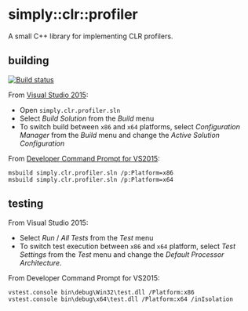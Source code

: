 # simply::clr::profiler

A small C++ library for implementing CLR profilers.

## building

[![Build status](https://ci.appveyor.com/api/projects/status/github/olegsych/simply.clr.profiler?branch=master&retina=true)](https://ci.appveyor.com/project/olegsych/simply-clr-profiler/branch/master)

From [Visual Studio 2015](https://www.visualstudio.com/downloads):
- Open `simply.clr.profiler.sln`
- Select _Build Solution_ from the _Build_ menu
- To switch build between `x86` and `x64` platforms, select _Configuration Manager_ from the _Build_ menu and change the _Active Solution Configuration_

From [Developer Command Prompt for VS2015](https://msdn.microsoft.com/en-us/library/ms229859.aspx):
```
msbuild simply.clr.profiler.sln /p:Platform=x86
msbuild simply.clr.profiler.sln /p:Platform=x64
```

## testing

From Visual Studio 2015:
- Select _Run_ / _All Tests_ from the _Test_ menu
- To switch test execution between `x86` and `x64` platform, select _Test Settings_ from the _Test_ menu and change the _Default Processor Architecture_.

From Developer Command Prompt for VS2015:
```
vstest.console bin\debug\Win32\test.dll /Platform:x86
vstest.console bin\debug\x64\test.dll /Platform:x64 /inIsolation
```